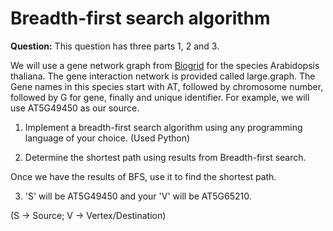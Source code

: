 # Breadth-first search algorithm

**Question:** 
This question has three parts 1, 2 and 3.

We will use a gene network graph from [Biogrid](https://thebiogrid.org/) for the
species Arabidopsis thaliana. The gene interaction network is provided called large.graph. The Gene
names in this species start with AT, followed by chromosome number, followed by G for gene, finally and unique identifier. For example, we will use AT5G49450 as our source.

1. Implement a breadth-first search algorithm using any programming language of your
choice. (Used Python)

2. Determine the shortest path using results from Breadth-first search.

Once we have the results of BFS, use it to find the shortest path. 

3. 'S' will be AT5G49450 and your 'V' will be AT5G65210.

(S -> Source; V -> Vertex/Destination)
